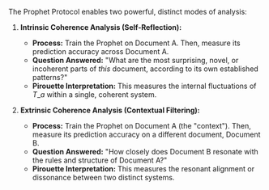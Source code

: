 The Prophet Protocol enables two powerful, distinct modes of analysis:

1.  **Intrinsic Coherence Analysis (Self-Reflection):**

      * **Process:** Train the Prophet on Document A. Then, measure its prediction accuracy across Document A.
      * **Question Answered:** "What are the most surprising, novel, or incoherent parts of *this* document, according to its own established patterns?"
      * **Pirouette Interpretation:** This measures the internal fluctuations of $T\_a$ within a single, coherent system.

2.  **Extrinsic Coherence Analysis (Contextual Filtering):**

      * **Process:** Train the Prophet on Document A (the "context"). Then, measure its prediction accuracy on a different document, Document B.
      * **Question Answered:** "How closely does Document B resonate with the rules and structure of Document A?"
      * **Pirouette Interpretation:** This measures the resonant alignment or dissonance between two distinct systems.